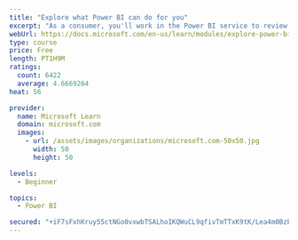 ```yaml
---
title: "Explore what Power BI can do for you"
excerpt: "As a consumer, you'll work in the Power BI service to review and interact with content that has been shared with you. This module provides the foundational information that you need to work effectively in the Power BI service."
webUrl: https://docs.microsoft.com/en-us/learn/modules/explore-power-bi-service/
type: course
price: Free
length: PT1H9M
ratings:
  count: 6422
  average: 4.6669264
heat: 56

provider:
  name: Microsoft Learn
  domain: microsoft.com
  images:
    - url: /assets/images/organizations/microsoft.com-50x50.jpg
      width: 50
      height: 50

levels:
  - Beginner

topics:
  - Power BI

secured: "+iF7sFxhKruy55ctNGo0vxwbTSALhoIKQWuCL9qfivTmTTxK9tK/Lea4m0BzbyAHLPv3so8LXEFeOJoudRPDV8Z6EIdzvNAG/RvkOFo6fDlv7kaDePwl6aWufaooFOZMru9mfJtvWOchg6AL5tskFKnZKqjh7fsvKDyyD1cXXe12JSxt9W/VcNqsxNIhs6hJLrELTlwxu5R+ddEG5NINL4KqfD3MS3fnFMxNyfAfMpZu4Tso+L4Ajmyd2C95PYzR/aNH7ZRxgGpyaUqkQdSJRo2ch8ADVui8JCTVqLpIz1ekxkAUafBRkBtA2oeO7BUk0BECUab5csAYXZOYzkrX6GEPx6di9AoO8Izv2HHx/W2hU2Rz2A5rm+ztq442nyH0W22i9KIJs34b2FTVQhOxa0z1+6wdFGKyBl56ayBdL7I=;wHROnQwz+znvKySSMbTl0Q=="
---
```


